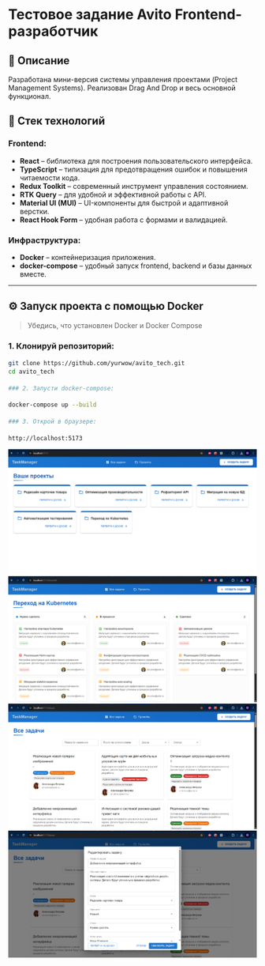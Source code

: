 # Тестовое задание Avito Frontend-разработчик

## 📌 Описание

Разработана мини-версия системы управления проектами (Project Management Systems).
Реализован Drag And Drop и весь основной функционал.

## 🧰 Стек технологий

### Frontend:
- **React** – библиотека для построения пользовательского интерфейса.
- **TypeScript** – типизация для предотвращения ошибок и повышения читаемости кода.
- **Redux Toolkit** – современный инструмент управления состоянием.
- **RTK Query** – для удобной и эффективной работы с API.
- **Material UI (MUI)** – UI-компоненты для быстрой и адаптивной верстки.
- **React Hook Form** – удобная работа с формами и валидацией.

### Инфраструктура:
- **Docker** – контейнеризация приложения.
- **docker-compose** – удобный запуск frontend, backend и базы данных вместе.

---

## ⚙️ Запуск проекта с помощью Docker

> Убедись, что установлен Docker и Docker Compose

### 1. Клонируй репозиторий:
```bash
git clone https://github.com/yurwow/avito_tech.git
cd avito_tech

### 2. Запусти docker-compose:

docker-compose up --build

### 3. Открой в браузере:

http://localhost:5173
```

![Главный экран](/assets/img.png)
![image](/assets/img_1.png)
![image](/assets/img_2.png)
![image](/assets/img_3.png)
